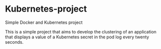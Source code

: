 # Kubernetes-project
Simple Docker and Kubernetes project

This is a simple project that aims to develop the clustering of an application that displays a value of a Kubernetes secret in the pod log every twenty seconds.
